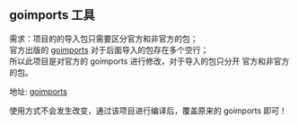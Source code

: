 ## goimports 工具
需求：项目的的导入包只需要区分官方和非官方的包；  
官方出版的 [goimports](https://github.com/golang/tools/tree/master/cmd/goimports) 对于后面导入的包存在多个空行；  
所以此项目是对官方的 goimports 进行修改，对于导入的包只分开 官方和非官方 的包。  

地址: [goimports](https://github.com/workwb/tools)

使用方式不会发生改变，通过该项目进行编译后，覆盖原来的 goimports 即可！
